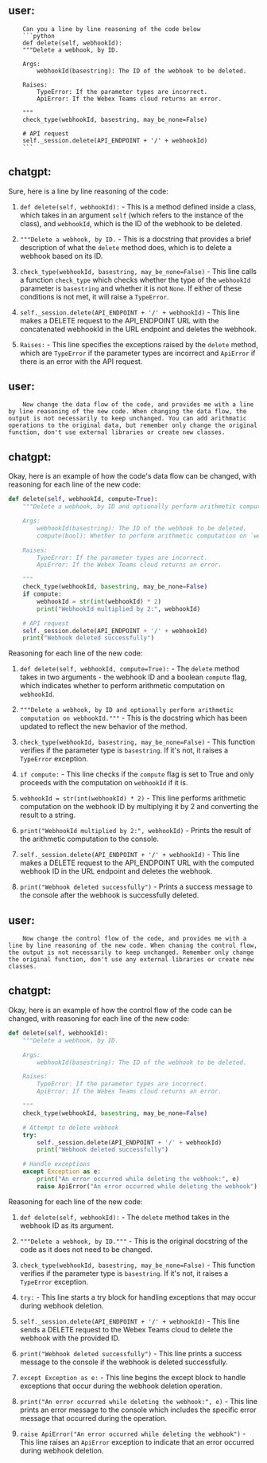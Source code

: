 

## user: 


        Can you a line by line reasoning of the code below
        ```python
        def delete(self, webhookId):
        """Delete a webhook, by ID.

        Args:
            webhookId(basestring): The ID of the webhook to be deleted.

        Raises:
            TypeError: If the parameter types are incorrect.
            ApiError: If the Webex Teams cloud returns an error.

        """
        check_type(webhookId, basestring, may_be_none=False)

        # API request
        self._session.delete(API_ENDPOINT + '/' + webhookId)
        ```
        

## chatgpt: 

Sure, here is a line by line reasoning of the code:

1. `def delete(self, webhookId):` - This is a method defined inside a class, which takes in an argument `self` (which refers to the instance of the class), and `webhookId`, which is the ID of the webhook to be deleted.
 
2. `"""Delete a webhook, by ID.` - This is a docstring that provides a brief description of what the `delete` method does, which is to delete a webhook based on its ID.

3. `check_type(webhookId, basestring, may_be_none=False)` - This line calls a function `check_type` which checks whether the type of the `webhookId` parameter is `basestring` and whether it is not `None`. If either of these conditions is not met, it will raise a `TypeError`.

4. `self._session.delete(API_ENDPOINT + '/' + webhookId)` - This line makes a DELETE request to the API_ENDPOINT URL with the concatenated webhookId in the URL endpoint and deletes the webhook.

5. `Raises:` - This line specifies the exceptions raised by the `delete` method, which are `TypeError` if the parameter types are incorrect and `ApiError` if there is an error with the API request.

## user: 


        Now change the data flow of the code, and provides me with a line by line reasoning of the new code. When changing the data flow, the output is not necessarily to keep unchanged. You can add arithmatic operations to the original data, but remember only change the original function, don't use external libraries or create new classes.
        

## chatgpt: 

Okay, here is an example of how the code's data flow can be changed, with reasoning for each line of the new code:

```python
def delete(self, webhookId, compute=True):
    """Delete a webhook, by ID and optionally perform arithmetic computation on webhookId.

    Args:
        webhookId(basestring): The ID of the webhook to be deleted.
        compute(bool): Whether to perform arithmetic computation on `webhookId` or not. Default is True.

    Raises:
        TypeError: If the parameter types are incorrect.
        ApiError: If the Webex Teams cloud returns an error.

    """
    check_type(webhookId, basestring, may_be_none=False)
    if compute:
        webhookId = str(int(webhookId) * 2)
        print("WebhookId multiplied by 2:", webhookId)

    # API request
    self._session.delete(API_ENDPOINT + '/' + webhookId)
    print("Webhook deleted successfully")
```

Reasoning for each line of the new code:

1. `def delete(self, webhookId, compute=True):` - The `delete` method takes in two arguments - the webhook ID and a boolean `compute` flag, which indicates whether to perform arithmetic computation on `webhookId`.

2. `"""Delete a webhook, by ID and optionally perform arithmetic computation on webhookId."""` - This is the docstring which has been updated to reflect the new behavior of the method.

3. `check_type(webhookId, basestring, may_be_none=False)` - This function verifies if the parameter type is `basestring`. If it's not, it raises a `TypeError` exception.

4. `if compute:` - This line checks if the `compute` flag is set to True and only proceeds with the computation on `webhookId` if it is.

5. `webhookId = str(int(webhookId) * 2)` - This line performs arithmetic computation on the webhook ID by multiplying it by 2 and converting the result to a string.

6. `print("WebhookId multiplied by 2:", webhookId)` - Prints the result of the arithmetic computation to the console.

7. `self._session.delete(API_ENDPOINT + '/' + webhookId)` - This line makes a DELETE request to the API_ENDPOINT URL with the computed webhook ID in the URL endpoint and deletes the webhook.

8. `print("Webhook deleted successfully")` - Prints a success message to the console after the webhook is successfully deleted.

## user: 


        Now change the control flow of the code, and provides me with a line by line reasoning of the new code. When chaning the control flow, the output is not necessarily to keep unchanged. Remember only change the original function, don't use any external libraries or create new classes.
        

## chatgpt: 

Okay, here is an example of how the control flow of the code can be changed, with reasoning for each line of the new code:

```python
def delete(self, webhookId):
    """Delete a webhook, by ID.

    Args:
        webhookId(basestring): The ID of the webhook to be deleted.

    Raises:
        TypeError: If the parameter types are incorrect.
        ApiError: If the Webex Teams cloud returns an error.

    """
    check_type(webhookId, basestring, may_be_none=False)

    # Attempt to delete webhook
    try:
        self._session.delete(API_ENDPOINT + '/' + webhookId)
        print("Webhook deleted successfully")

    # Handle exceptions
    except Exception as e:
        print("An error occurred while deleting the webhook:", e)
        raise ApiError("An error occurred while deleting the webhook")
```

Reasoning for each line of the new code:

1. `def delete(self, webhookId):` - The `delete` method takes in the webhook ID as its argument.

2. `"""Delete a webhook, by ID."""` - This is the original docstring of the code as it does not need to be changed.

3. `check_type(webhookId, basestring, may_be_none=False)` - This function verifies if the parameter type is `basestring`. If it's not, it raises a `TypeError` exception.

4. `try:` - This line starts a try block for handling exceptions that may occur during webhook deletion.

5. `self._session.delete(API_ENDPOINT + '/' + webhookId)` - This line sends a DELETE request to the Webex Teams cloud to delete the webhook with the provided ID.

6. `print("Webhook deleted successfully")` - This line prints a success message to the console if the webhook is deleted successfully.

7. `except Exception as e:` - This line begins the except block to handle exceptions that occur during the webhook deletion operation.

8. `print("An error occurred while deleting the webhook:", e)` - This line prints an error message to the console which includes the specific error message that occurred during the operation.

9. `raise ApiError("An error occurred while deleting the webhook")` - This line raises an `ApiError` exception to indicate that an error occurred during webhook deletion.